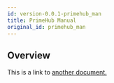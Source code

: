 ```yaml
---
id: version-0.0.1-primehub_man
title: PrimeHub Manual
original_id: primehub_man
---
```


## Overview
This is a link to [another document.](intro_concept/intro/mission.md)  
